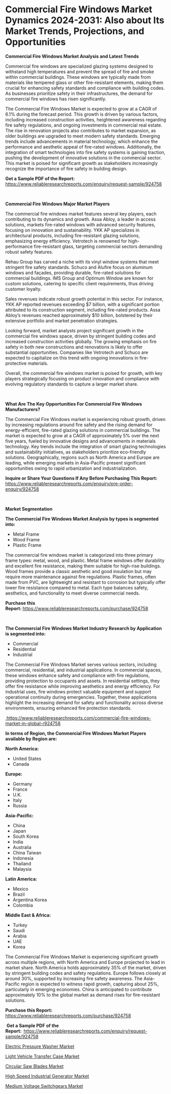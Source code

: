 <p><h1>Commercial Fire Windows Market Dynamics 2024-2031: Also about Its Market Trends, Projections, and Opportunities</h1></p><p><strong>Commercial Fire Windows Market Analysis and Latest Trends</strong></p>
<p><p>Commercial fire windows are specialized glazing systems designed to withstand high temperatures and prevent the spread of fire and smoke within commercial buildings. These windows are typically made from materials like tempered glass or other fire-resistant elements, making them crucial for enhancing safety standards and compliance with building codes. As businesses prioritize safety in their infrastructures, the demand for commercial fire windows has risen significantly.</p><p>The Commercial Fire Windows Market is expected to grow at a CAGR of 6.1% during the forecast period. This growth is driven by various factors, including increased construction activities, heightened awareness regarding fire safety regulations, and ongoing investments in commercial real estate. The rise in renovation projects also contributes to market expansion, as older buildings are upgraded to meet modern safety standards. Emerging trends include advancements in material technology, which enhance the performance and aesthetic appeal of fire-rated windows. Additionally, the integration of smart technologies into fire safety systems is gaining traction, pushing the development of innovative solutions in the commercial sector. This market is poised for significant growth as stakeholders increasingly recognize the importance of fire safety in building design.</p></p>
<p><strong>Get a Sample PDF of the Report:&nbsp;</strong> <a href="https://www.reliableresearchreports.com/enquiry/request-sample/924758?utm_campaign=33&utm_medium=2&utm_source=Github&utm_content=ia&utm_term=16122024&utm_id=commercial-fire-windows">https://www.reliableresearchreports.com/enquiry/request-sample/924758</a></p>
<p>&nbsp;</p>
<p><strong>Commercial Fire Windows Major Market Players</strong></p>
<p><p>The commercial fire windows market features several key players, each contributing to its dynamics and growth. Assa Abloy, a leader in access solutions, markets fire-rated windows with advanced security features, focusing on innovation and sustainability. YKK AP specializes in architectural products, including fire-resistant glazing solutions, emphasizing energy efficiency. Vetrotech is renowned for high-performance fire-resistant glass, targeting commercial sectors demanding robust safety features.</p><p>Rehau Group has carved a niche with its vinyl window systems that meet stringent fire safety standards. Schuco and Alufire focus on aluminum windows and façades, providing durable, fire-rated solutions for commercial buildings. IMS Group and Optimum Window are known for custom solutions, catering to specific client requirements, thus driving customer loyalty.</p><p>Sales revenues indicate robust growth potential in this sector. For instance, YKK AP reported revenues exceeding $7 billion, with a significant portion attributed to its construction segment, including fire-rated products. Assa Abloy’s revenues reached approximately $10 billion, bolstered by their extensive portfolio and market penetration strategies. </p><p>Looking forward, market analysts project significant growth in the commercial fire windows space, driven by stringent building codes and increased construction activities globally. The growing emphasis on fire safety in both new constructions and renovations is likely to offer substantial opportunities. Companies like Vetrotech and Schuco are expected to capitalize on this trend with ongoing innovations in fire-protective materials.</p><p>Overall, the commercial fire windows market is poised for growth, with key players strategically focusing on product innovation and compliance with evolving regulatory standards to capture a larger market share.</p></p>
<p>&nbsp;</p>
<p><strong>What Are The Key Opportunities For Commercial Fire Windows Manufacturers?</strong></p>
<p><p>The Commercial Fire Windows market is experiencing robust growth, driven by increasing regulations around fire safety and the rising demand for energy-efficient, fire-rated glazing solutions in commercial buildings. The market is expected to grow at a CAGR of approximately 5% over the next five years, fueled by innovative designs and advancements in materials technology. Key trends include the integration of smart glazing technologies and sustainability initiatives, as stakeholders prioritize eco-friendly solutions. Geographically, regions such as North America and Europe are leading, while emerging markets in Asia-Pacific present significant opportunities owing to rapid urbanization and industrialization.</p></p>
<p><strong>Inquire or Share Your Questions If Any Before Purchasing This Report:</strong> <a href="https://www.reliableresearchreports.com/enquiry/pre-order-enquiry/924758?utm_campaign=33&utm_medium=2&utm_source=Github&utm_content=ia&utm_term=16122024&utm_id=commercial-fire-windows">https://www.reliableresearchreports.com/enquiry/pre-order-enquiry/924758</a></p>
<p>&nbsp;</p>
<p><strong>Market Segmentation</strong></p>
<p><strong>The Commercial Fire Windows Market Analysis by types is segmented into:</strong></p>
<p><ul><li>Metal Frame</li><li>Wood Frame</li><li>Plastic Frame</li></ul></p>
<p><p>The commercial fire windows market is categorized into three primary frame types: metal, wood, and plastic. Metal frame windows offer durability and excellent fire resistance, making them suitable for high-rise buildings. Wood frames provide a classic aesthetic and good insulation but may require more maintenance against fire regulations. Plastic frames, often made from PVC, are lightweight and resistant to corrosion but typically offer lower fire resistance compared to metal. Each type balances safety, aesthetics, and functionality to meet diverse commercial needs.</p></p>
<p><strong>Purchase this Report:&nbsp;</strong><a href="https://www.reliableresearchreports.com/purchase/924758?utm_campaign=33&utm_medium=2&utm_source=Github&utm_content=ia&utm_term=16122024&utm_id=commercial-fire-windows">https://www.reliableresearchreports.com/purchase/924758</a></p>
<p>&nbsp;</p>
<p><strong>The Commercial Fire Windows Market Industry Research by Application is segmented into:</strong></p>
<p><ul><li>Commercial</li><li>Residential</li><li>Industrial</li></ul></p>
<p><p>The Commercial Fire Windows Market serves various sectors, including commercial, residential, and industrial applications. In commercial spaces, these windows enhance safety and compliance with fire regulations, providing protection to occupants and assets. In residential settings, they offer fire resistance while improving aesthetics and energy efficiency. For industrial uses, fire windows protect valuable equipment and support operational continuity during emergencies. Together, these applications highlight the increasing demand for safety and functionality across diverse environments, ensuring enhanced fire protection standards.</p></p>
<p><a href="https://www.reliableresearchreports.com/commercial-fire-windows-market-in-global-r924758?utm_campaign=33&utm_medium=2&utm_source=Github&utm_content=ia&utm_term=16122024&utm_id=commercial-fire-windows">&nbsp;https://www.reliableresearchreports.com/commercial-fire-windows-market-in-global-r924758</a></p>
<p><strong>In terms of Region, the Commercial Fire Windows Market Players available by Region are:</strong></p>
<p>
    <p> <strong> North America: </strong>
        <ul>
            <li>United States</li>
            <li>Canada</li>
        </ul>
        </p> 
    <p> <strong> Europe: </strong>
        <ul>
            <li>Germany</li>
            <li>France</li>
            <li>U.K.</li>
            <li>Italy</li>
            <li>Russia</li>
        </ul>
        </p> 
    <p> <strong> Asia-Pacific: </strong>
        <ul>
            <li>China</li>
            <li>Japan</li>
            <li>South Korea</li>
            <li>India</li>
            <li>Australia</li>
            <li>China Taiwan</li>
            <li>Indonesia</li>
            <li>Thailand</li>
            <li>Malaysia</li>
        </ul>
        </p> 
    <p> <strong> Latin America: </strong>
        <ul>
            <li>Mexico</li>
            <li>Brazil</li>
            <li>Argentina Korea</li>
            <li>Colombia</li>
        </ul>
        </p> 
    <p> <strong> Middle East & Africa: </strong>
        <ul>
            <li>Turkey</li>
            <li>Saudi</li>
            <li>Arabia</li>
            <li>UAE</li>
            <li>Korea</li>
        </ul>
    </p>
    </p>
<p><p>The Commercial Fire Windows Market is experiencing significant growth across multiple regions, with North America and Europe projected to lead in market share. North America holds approximately 35% of the market, driven by stringent building codes and safety regulations. Europe follows closely at around 30%, supported by increasing fire safety awareness. The Asia-Pacific region is expected to witness rapid growth, capturing about 25%, particularly in emerging economies. China is anticipated to contribute approximately 10% to the global market as demand rises for fire-resistant solutions.</p></p>
<p><strong>Purchase this Report: </strong><a href="https://www.reliableresearchreports.com/purchase/924758?utm_campaign=33&utm_medium=2&utm_source=Github&utm_content=ia&utm_term=16122024&utm_id=commercial-fire-windows">https://www.reliableresearchreports.com/purchase/924758</a></p>
<p>&nbsp;<strong>Get a Sample PDF of the Report:&nbsp;&nbsp;</strong><a href="https://www.reliableresearchreports.com/enquiry/request-sample/924758?utm_campaign=33&utm_medium=2&utm_source=Github&utm_content=ia&utm_term=16122024&utm_id=commercial-fire-windows">https://www.reliableresearchreports.com/enquiry/request-sample/924758</a></p>
<p><strong></strong></p>
<p><p><a href="https://www.linkedin.com/pulse/current-valuation-of10-cagr-report-provides-thorough-study-fwqse?utm_campaign=33&utm_medium=2&utm_source=Github&utm_content=ia&utm_term=16122024&utm_id=commercial-fire-windows">Electric Pressure Washer Market</a></p><p><a href="https://github.com/JakirUddin651/Market-Research-Report-List-1/blob/main/light-vehicle-transfer-case-market.md?utm_campaign=33&utm_medium=2&utm_source=Github&utm_content=ia&utm_term=16122024&utm_id=commercial-fire-windows">Light Vehicle Transfer Case Market</a></p><p><a href="https://www.linkedin.com/pulse/in-depth-evaluation-circular-saw-blades-market-amacro-h6kbe?utm_campaign=33&utm_medium=2&utm_source=Github&utm_content=ia&utm_term=16122024&utm_id=commercial-fire-windows">Circular Saw Blades Market</a></p><p><a href="https://github.com/ashepherd82/Market-Research-Report-List-6/blob/main/high-speed-industrial-generator-market.md?utm_campaign=33&utm_medium=2&utm_source=Github&utm_content=ia&utm_term=16122024&utm_id=commercial-fire-windows">High Speed Industrial Generator Market</a></p><p><a href="https://www.linkedin.com/pulse/medium-voltage-switchgears-market-trends-growth-drivers-demand-supply-goz2f?utm_campaign=33&utm_medium=2&utm_source=Github&utm_content=ia&utm_term=16122024&utm_id=commercial-fire-windows">Medium Voltage Switchgears Market</a></p></p>